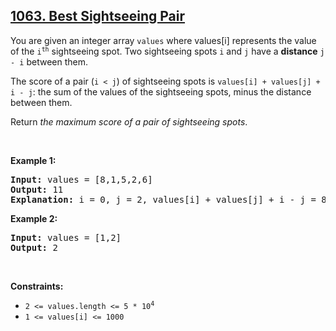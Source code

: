 <h2><a href="https://leetcode.com/problems/best-sightseeing-pair">1063. Best Sightseeing Pair</a></h2><p>You are given an integer array <code>values</code> where values[i] represents the value of the <code>i<sup>th</sup></code> sightseeing spot. Two sightseeing spots <code>i</code> and <code>j</code> have a <strong>distance</strong> <code>j - i</code> between them.</p>

<p>The score of a pair (<code>i &lt; j</code>) of sightseeing spots is <code>values[i] + values[j] + i - j</code>: the sum of the values of the sightseeing spots, minus the distance between them.</p>

<p>Return <em>the maximum score of a pair of sightseeing spots</em>.</p>

<p>&nbsp;</p>
<p><strong class="example">Example 1:</strong></p>

<pre>
<strong>Input:</strong> values = [8,1,5,2,6]
<strong>Output:</strong> 11
<strong>Explanation:</strong> i = 0, j = 2, values[i] + values[j] + i - j = 8 + 5 + 0 - 2 = 11
</pre>

<p><strong class="example">Example 2:</strong></p>

<pre>
<strong>Input:</strong> values = [1,2]
<strong>Output:</strong> 2
</pre>

<p>&nbsp;</p>
<p><strong>Constraints:</strong></p>

<ul>
	<li><code>2 &lt;= values.length &lt;= 5 * 10<sup>4</sup></code></li>
	<li><code>1 &lt;= values[i] &lt;= 1000</code></li>
</ul>
